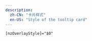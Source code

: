 ```yaml
---
description:
  zh-CN: "卡片样式"
  en-US: "Style of the tooltip card"
---
```


```html
[nzOverlayStyle]="$0"
```
